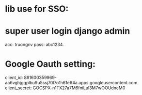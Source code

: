 # lib use for SSO:



# super user login django admin
acc: truongnv
pass: abc1234.

# Google Oauth setting:
client_id: 891600359969-aa6vghjgqplbu9u5ssj70l7o1h61e64a.apps.googleusercontent.com
client_secret: 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

